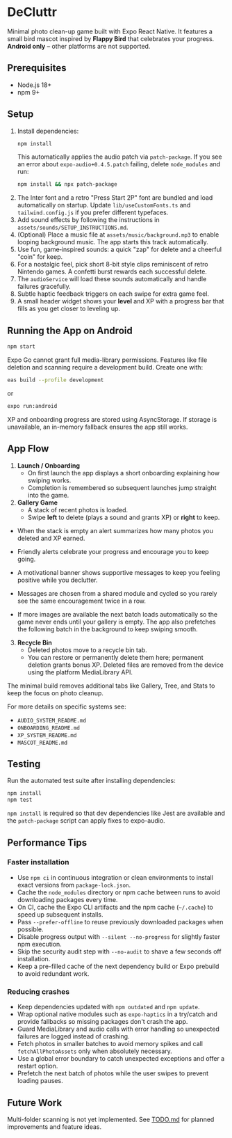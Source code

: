 # DeCluttr

Minimal photo clean-up game built with Expo React Native.
It features a small bird mascot inspired by **Flappy Bird** that celebrates your progress.
**Android only** – other platforms are not supported.

## Prerequisites

- Node.js 18+
- npm 9+

## Setup

1. Install dependencies:
   ```bash
   npm install
   ```
   This automatically applies the audio patch via `patch-package`. If you see an error about
   `expo-audio+0.4.5.patch` failing, delete `node_modules` and run:
   ```bash
   npm install && npx patch-package
   ```
2. The Inter font and a retro "Press Start 2P" font are bundled and load automatically on startup. Update `lib/useCustomFonts.ts` and `tailwind.config.js` if you prefer different typefaces.
3. Add sound effects by following the instructions in `assets/sounds/SETUP_INSTRUCTIONS.md`.
4. (Optional) Place a music file at `assets/music/background.mp3` to enable looping background music. The app starts this track automatically.
5. Use fun, game‑inspired sounds: a quick "zap" for delete and a cheerful "coin" for keep.
6. For a nostalgic feel, pick short 8-bit style clips reminiscent of retro Nintendo games. A confetti burst rewards each successful delete.
7. The `audioService` will load these sounds automatically and handle failures gracefully.
8. Subtle haptic feedback triggers on each swipe for extra game feel.
9. A small header widget shows your **level** and XP with a progress bar that fills as you get closer to leveling up.

## Running the App on Android

```bash
npm start
```

Expo Go cannot grant full media-library permissions. Features like file deletion
and scanning require a development build. Create one with:

```bash
eas build --profile development
```

or

```bash
expo run:android
```

XP and onboarding progress are stored using AsyncStorage. If storage is
unavailable, an in-memory fallback ensures the app still works.

## App Flow

1. **Launch / Onboarding**
   - On first launch the app displays a short onboarding explaining how swiping works.
   - Completion is remembered so subsequent launches jump straight into the game.
2. **Gallery Game**
   - A stack of recent photos is loaded.
   - Swipe **left** to delete (plays a sound and grants XP) or **right** to keep.
  - When the stack is empty an alert summarizes how many photos you deleted and XP earned.
  - Friendly alerts celebrate your progress and encourage you to keep going.
  - A motivational banner shows supportive messages to keep you feeling positive while you declutter.
  - Messages are chosen from a shared module and cycled so you rarely see the same encouragement twice in a row.

- If more images are available the next batch loads automatically so the game never ends until your gallery is empty. The app also prefetches the following batch in the background to keep swiping smooth.

3. **Recycle Bin**
   - Deleted photos move to a recycle bin tab.
   - You can restore or permanently delete them here; permanent deletion grants bonus XP. Deleted files are removed from the device using the platform MediaLibrary API.

The minimal build removes additional tabs like Gallery, Tree, and Stats to keep the focus on photo cleanup.

For more details on specific systems see:

- `AUDIO_SYSTEM_README.md`
- `ONBOARDING_README.md`
- `XP_SYSTEM_README.md`
- `MASCOT_README.md`

## Testing

Run the automated test suite after installing dependencies:

```bash
npm install
npm test
```

`npm install` is required so that dev dependencies like Jest are available and
the `patch-package` script can apply fixes to expo-audio.

## Performance Tips

### Faster installation

- Use `npm ci` in continuous integration or clean environments to install exact versions from `package-lock.json`.
- Cache the `node_modules` directory or npm cache between runs to avoid downloading packages every time.
- On CI, cache the Expo CLI artifacts and the npm cache (`~/.cache`) to speed up subsequent installs.
- Pass `--prefer-offline` to reuse previously downloaded packages when possible.
- Disable progress output with `--silent --no-progress` for slightly faster npm execution.
- Skip the security audit step with `--no-audit` to shave a few seconds off installation.
- Keep a pre-filled cache of the next dependency build or Expo prebuild to avoid redundant work.

### Reducing crashes

- Keep dependencies updated with `npm outdated` and `npm update`.
- Wrap optional native modules such as `expo-haptics` in a try/catch and provide fallbacks so missing packages don't crash the app.
- Guard MediaLibrary and audio calls with error handling so unexpected failures are logged instead of crashing.
- Fetch photos in smaller batches to avoid memory spikes and call `fetchAllPhotoAssets` only when absolutely necessary.
- Use a global error boundary to catch unexpected exceptions and offer a restart option.
- Prefetch the next batch of photos while the user swipes to prevent loading pauses.

## Future Work

Multi-folder scanning is not yet implemented. See [TODO.md](TODO.md) for planned improvements and feature ideas.
